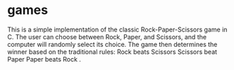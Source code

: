 # games
This is a simple implementation of the classic Rock-Paper-Scissors game in C. The user can choose between Rock, Paper, and Scissors, and the computer will randomly select its choice. The game then determines the winner based on the traditional rules:  Rock beats Scissors Scissors beat Paper Paper beats Rock .
